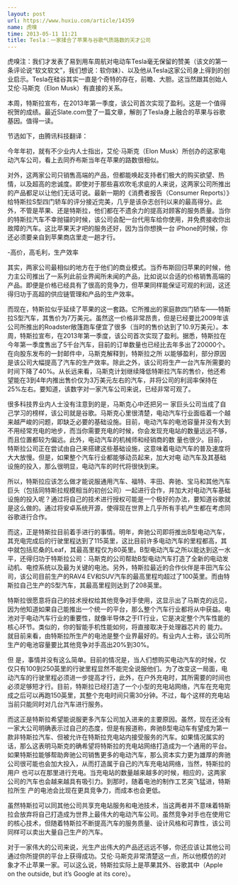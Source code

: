 ```yaml
---
layout: post
url: https://www.huxiu.com/article/14359
name: 虎嗅
time: 2013-05-11 11:21
title: Tesla：一家揉合了苹果与谷歌气质路数的天才公司
---
```

虎嗅注：我们才发表了易到用车周航对电动车Tesla毫无保留的赞美（该文的第一条评论说“软文软文”，我们想说：软你妹）、以及他从Tesla这家公司身上得到的创业启示。Tesla在硅谷其实一直是个奇特的存在，前瞻、大胆。这当然跟其创始人艾伦·马斯克（Elon Musk）有直接的关系。

本周，特斯拉宣布，在2013年第一季度，该公司首次实现了盈利。这是一个值得祝贺的成绩。最近Slate.com登了一篇文章，解剖了Tesla身上融合的苹果与谷歌基因。值得一读。

节选如下，由腾讯科技翻译：

今年年初，就有不少业内人士指出，艾伦·马斯克（Elon Musk）所创办的这家电动汽车公司，看上去同乔布斯当年在苹果的路数很相似。

对外，这两家公司只销售高端的产品，但都能唤起支持者们极大的购买欲望、热情，以及超高的忠诚度。即使对于那些喜欢吹毛求疵的人来说，这两家公司所推出的产品都足以让他们无话可说。最新一期的《消费者报告（Consumer Reports）》给特斯拉S型四门轿车的评分接近完美，几乎是该杂志创刊以来的最高得分。此外，不管是苹果、还是特斯拉，他们都在不遗余力的提高对顾客的服务质量。当你的特斯拉汽车不幸抛锚的时候，该公司会配一台代用车给你使用，并免费接收你出故障的汽车。这比苹果天才吧的服务还好，因为当你想换一台 iPhone的时候，你还必须要亲自到苹果商店里走一趟才行。

-高价，高毛利，生产效率

其实，两家公司最相似的地方在于他们的商业模式。当乔布斯回归苹果的时候，他力主公司推出了一系列此前业界闻所未闻的产品，比如说以合适的价格销售高端的产品。即便是价格已经具有了很高的竞争力，但苹果同样能保证可观的利润，这还得归功于高超的供应链管理和产品的生产效率。

而现在，特斯拉似乎延续了苹果的这一套路。它所推出的家庭款四门轿车——特斯拉S型汽车，其售价为7万美元。虽然这一价格非常昂贵，但是已经要比2009年该公司所推出的Roadster敞篷跑车便宜了很多（当时的售价达到了10.9万美元）。本周，特斯拉宣布，在2013年第一季度，该公司首次实现了盈利。据悉，特斯拉在今年第一季度售出了5千台汽车，目前的订单数量也已经比去年多出了20000个。在向股东发布的一封邮件中，马斯克解释到，特斯拉之所 以能够盈利，部分原因是该公司大幅提高了汽车的生产效率。除此之外，该公司将生产一台汽车所需要的时间下降了40%。从长远来看，马斯克计划继续降低特斯拉汽车的售价，他还希望能在3到4年内推出售价仅为3万美元左右的汽车，并将公司的利润率保持在25%左右。要知道，该数字对一家汽车公司来说，已经非常可观了。

很多科技界业内人士没有注意到的是，马斯克心中还把另一 家巨头公司当成了自己学习的榜样，该公司就是谷歌。马斯克心里很清楚，电动汽车行业面临着一个越来越严峻的问题，即缺乏必要的基础设施。目前，电动汽车的电池容量并没有大到不用经常充电的地步，而当你需要充电的时候，你会发现充电站的数量远远不够，而且位置都较为偏远。此外，电动汽车的机械师和经销商的数 量也很少。目前，特斯拉公司正在尝试由自己来搭建这些基础设施，这意味着电动汽车的普及速度将大大放慢。但是，如果整个汽车行业都能够动员起来，加大对电 动汽车及其基础设施的投入，那么很明显，电动汽车的时代将很快到来。

所以，特斯拉应该怎么做才能说服通用汽车、福特、丰田、奔驰、宝马和其他汽车巨头（包括同特斯拉规模相当的初创公司）一起进行合作，并加大对电动汽车基础设施的投入呢？通过将自己的技术进行授权可能是一个极好的办法，要知道谷歌就是这么做的。通过将安卓系统开源，使得现在世界上几乎所有手机产生都在考虑同谷歌进行合作。

而这，正是特斯拉目前着手进行的事情。明年，奔驰公司即将推出B型电动汽车，其充电完成后的行驶里程达到了115英里，这比目前许多电动汽车的里程都高，其中就包括尼桑的Leaf，其最高里程仅为80英里。B型电动汽车之所以能达到这一水平，还得归功于特斯拉公司：马斯克的公司帮助B型电动汽车打造了全新的电动发动机、电控系统以及最为关键的电池。另外，特斯拉最近的合作伙伴是丰田汽车公司，该公司目前生产的RAV4 EV和SUV汽车的最高里程均超过了100英里。而由特斯拉自己生产的S型汽车，其最高里程则达到了208英里。

特斯拉很愿意将自己的技术授权给其他竞争对手使用，这显示出了马斯克的远见，因为他知道如果自己能推出一个统一的平台，那么整个汽车行业都将从中获益。电池对于电动汽车行业的重要性，就像半导体之于IT行业，它是决定整个汽车性能的核心环节。类似的，你的智能手机性能如何，将直接取决于处理器芯片的 能力。就目前来看，由特斯拉所生产的电池是整个业界最好的。有业内人士称，该公司所生产的电池容量要比其他竞争对手高出20%到30%。

但 是，事情并没有这么简单。目前的情况是，当人们想购买电动汽车的时候，仅仅只有100到250英里的行驶里程显然不能完全说服他们。为了改变这一局面，电 动汽车的行驶里程必须进一步提高才行，此外，在户外充电时，其所需要的时间也必须足够短才行。目前，特斯拉已经打造了一个小型的充电站网络，汽车在充电完 成之后可以再跑150英里，其整个充电时间只需30分钟。不过，每个这样的充电站当前只能同时对几台汽车进行服务。

而这正是特斯拉希望能说服更多汽车公司加入进来的主要原因。虽然，现在还没有一家大公司明确表示过自己的态度，但是有报道称，奔驰B型电动车有望成为第一款非特斯拉汽车、但被允许在特斯拉充电站内接受服务的汽车。如果情况属实的话，那么这表明马斯克的确希望将特斯拉的充电站网络打造成为一个通用的平台。如果特斯拉能够帮助奔驰公司销售更多的电动汽车，那么资本实力更为雄厚的奔驰公司很可能也会加大投入，从而打造属于自己的汽车充电站网络，当然，特斯拉的用户 也可以在那里进行充电。当充电站的数量越来越多的时候，相应的，这两家公司的汽车也会越来越具有吸引力。到那时，随着电池的制作工艺突飞猛进，特斯拉所生 产的电池会比现在更具竞争力，而成本也会更低。

虽然特斯拉可以同其他公司共享充电站服务和电池技术，当这两者并不意味着特斯拉会放弃将自己打造成为世界上最伟大的电动汽车公司。虽然竞争对手也在使用它的核心技术，但随着特斯拉不断提高汽车的服务质量、设计风格和可靠性，该公司同样可以卖出大量自己生产的汽车。

对于一家伟大的公司来说，光生产出伟大的产品还远远不够，你还应该让其他公司通过你所提供的平台上获得成功。艾伦·马斯克非常清楚这一点，所以他模仿的对象才不止苹果一家。可以这么说，特斯拉实际上是苹果其外、谷歌其中（Apple on the outside, but it’s Google at its core）。

